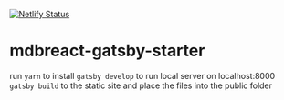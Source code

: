 [![Netlify Status](https://api.netlify.com/api/v1/badges/dc0b0a2f-13bf-41b0-9eb5-0cf92458e342/deploy-status)](https://app.netlify.com/sites/gatsbystartermdb/deploys)

# mdbreact-gatsby-starter

run `yarn` to install
`gatsby develop` to run local server on localhost:8000
`gatsby build` to the static site and place the files into the public folder
